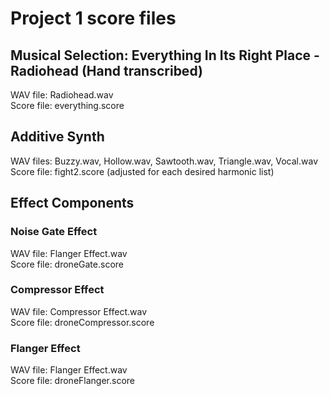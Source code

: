 # Project 1 score files
## Musical Selection: Everything In Its Right Place - Radiohead (Hand transcribed)
WAV file: Radiohead.wav\
Score file: everything.score

## Additive Synth
WAV files: Buzzy.wav, Hollow.wav, Sawtooth.wav, Triangle.wav, Vocal.wav\
Score file: fight2.score (adjusted for each desired harmonic list)

## Effect Components
### Noise Gate Effect
WAV file: Flanger Effect.wav\
Score file: droneGate.score

### Compressor Effect
WAV file: Compressor Effect.wav\
Score file: droneCompressor.score

### Flanger Effect
WAV file: Flanger Effect.wav\
Score file: droneFlanger.score
